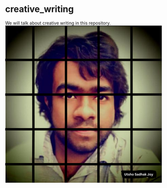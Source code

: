 # creative_writing
We will talk about creative writing in this repository.
![](https://github.com/i-am-usj/creative_writing/blob/main/Utsho%20Sadhak%20Joy.png)
